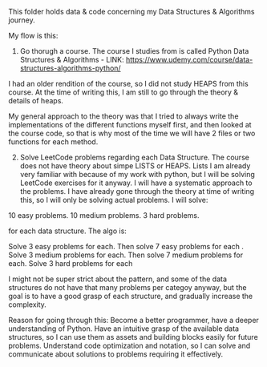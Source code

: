 This folder holds data & code concerning my Data Structures & Algorithms journey.

My flow is this:

1. Go thorugh a course. The course I studies from is called Python Data Structures & Algorithms - LINK: https://www.udemy.com/course/data-structures-algorithms-python/

I had an older rendition of the course, so I did not study HEAPS from this course. At the time of writing this, I am still to go through the theory & details of heaps.

My general approach to the theory was that I tried to always write the implementations of the different functions myself first, and then looked at the course code, so that is why most of the time we will have 2 files or two functions for each method. 

2. Solve LeetCode problems regarding each Data Structure. The course does not have theory about simpe LISTS or HEAPS. Lists I am already very familiar with because of my work with python, but I will be solving LeetCode exercises for it anyway. I will have a systematic approach to the problems. I have already gone through the theory at time of writing this, so I will only be solving actual problems. I will solve:

10 easy problems.
10 medium problems.
3 hard problems.

for each data structure. The algo is:

Solve 3 easy problems for each. Then solve 7 easy problems for each . 
Solve 3 medium problems for each. Then solve 7 medium problems for each.
Solve 3 hard problems for each

I might not be super strict about the pattern, and some of the data structures do not have that many problems per categoy anyway, but the goal is to have a good grasp of each structure, and gradually increase the complexity. 

Reason for going through this:
Become a better programmer, have a deeper understanding of Python. Have an intuitive grasp of the available data structures, so I can use them as assets and building blocks easily for future problems. Understand code optimization and notation, so I can solve and communicate about solutions to problems requiring it effectively.

